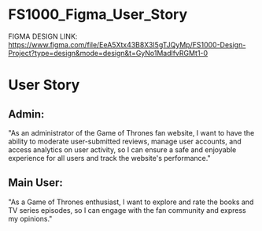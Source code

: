 # FS1000_Figma_User_Story
FIGMA DESIGN LINK:
https://www.figma.com/file/EeA5Xtx43B8X3I5gTJQyMp/FS1000-Design-Project?type=design&mode=design&t=GyNo1MadlfvRGMt1-0
# User Story
## Admin: 
"As an administrator of the Game of Thrones fan website, I want to have the ability to moderate user-submitted reviews, manage user accounts, and access analytics on user activity, so I can ensure a safe and enjoyable experience for all users and track the website's performance."
## Main User: 
"As a Game of Thrones enthusiast, I want to explore and rate the books and TV series episodes, so I can engage with the fan community and express my opinions."



